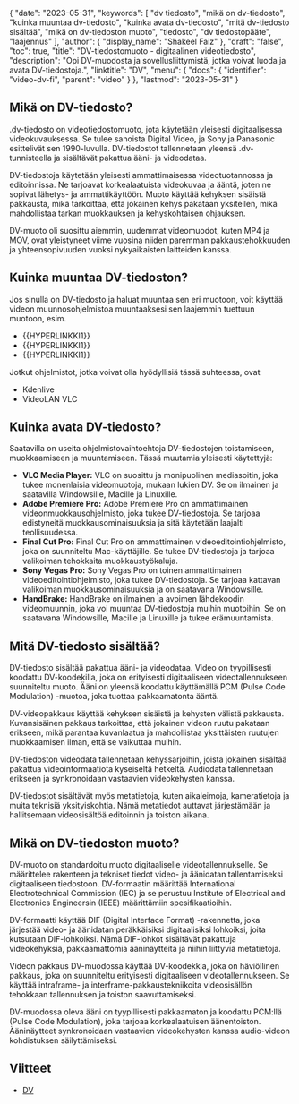 {
  "date": "2023-05-31",
  "keywords": [
"dv tiedosto",
"mikä on dv-tiedosto",
"kuinka muuntaa dv-tiedosto",
"kuinka avata dv-tiedosto",
"mitä dv-tiedosto sisältää",
"mikä on dv-tiedoston muoto",
"tiedosto",
"dv tiedostopääte",
"laajennus"
],
  "author": {
    "display_name": "Shakeel Faiz"
},
  "draft": "false",
  "toc": true,
  "title": "DV-tiedostomuoto - digitaalinen videotiedosto",
  "description": "Opi DV-muodosta ja sovellusliittymistä, jotka voivat luoda ja avata DV-tiedostoja.",
  "linktitle": "DV",
  "menu": {
    "docs": {
      "identifier": "video-dv-fi",
      "parent": "video"
}
},
  "lastmod": "2023-05-31"
}

## Mikä on DV-tiedosto?

.dv-tiedosto on videotiedostomuoto, jota käytetään yleisesti digitaalisessa videokuvauksessa. Se tulee sanoista Digital Video, ja Sony ja Panasonic esittelivät sen 1990-luvulla. DV-tiedostot tallennetaan yleensä .dv-tunnisteella ja sisältävät pakattua ääni- ja videodataa.

DV-tiedostoja käytetään yleisesti ammattimaisessa videotuotannossa ja editoinnissa. Ne tarjoavat korkealaatuista videokuvaa ja ääntä, joten ne sopivat lähetys- ja ammattikäyttöön. Muoto käyttää kehyksen sisäistä pakkausta, mikä tarkoittaa, että jokainen kehys pakataan yksitellen, mikä mahdollistaa tarkan muokkauksen ja kehyskohtaisen ohjauksen.

DV-muoto oli suosittu aiemmin, uudemmat videomuodot, kuten MP4 ja MOV, ovat yleistyneet viime vuosina niiden paremman pakkaustehokkuuden ja yhteensopivuuden vuoksi nykyaikaisten laitteiden kanssa.

## Kuinka muuntaa DV-tiedoston?

Jos sinulla on DV-tiedosto ja haluat muuntaa sen eri muotoon, voit käyttää videon muunnosohjelmistoa muuntaaksesi sen laajemmin tuettuun muotoon, esim.

- {{HYPERLINKKI1}}
- {{HYPERLINKKI1}}
- {{HYPERLINKKI1}}

Jotkut ohjelmistot, jotka voivat olla hyödyllisiä tässä suhteessa, ovat

- Kdenlive
- VideoLAN VLC

## Kuinka avata DV-tiedosto?

Saatavilla on useita ohjelmistovaihtoehtoja DV-tiedostojen toistamiseen, muokkaamiseen ja muuntamiseen. Tässä muutamia yleisesti käytettyjä:

- **VLC Media Player:** VLC on suosittu ja monipuolinen mediasoitin, joka tukee monenlaisia videomuotoja, mukaan lukien DV. Se on ilmainen ja saatavilla Windowsille, Macille ja Linuxille.
- **Adobe Premiere Pro:** Adobe Premiere Pro on ammattimainen videonmuokkausohjelmisto, joka tukee DV-tiedostoja. Se tarjoaa edistyneitä muokkausominaisuuksia ja sitä käytetään laajalti teollisuudessa.
- **Final Cut Pro:** Final Cut Pro on ammattimainen videoeditointiohjelmisto, joka on suunniteltu Mac-käyttäjille. Se tukee DV-tiedostoja ja tarjoaa valikoiman tehokkaita muokkaustyökaluja.
- **Sony Vegas Pro:** Sony Vegas Pro on toinen ammattimainen videoeditointiohjelmisto, joka tukee DV-tiedostoja. Se tarjoaa kattavan valikoiman muokkausominaisuuksia ja on saatavana Windowsille.
- **HandBrake:** HandBrake on ilmainen ja avoimen lähdekoodin videomuunnin, joka voi muuntaa DV-tiedostoja muihin muotoihin. Se on saatavana Windowsille, Macille ja Linuxille ja tukee erämuuntamista.

## Mitä DV-tiedosto sisältää?

DV-tiedosto sisältää pakattua ääni- ja videodataa. Video on tyypillisesti koodattu DV-koodekilla, joka on erityisesti digitaaliseen videotallennukseen suunniteltu muoto. Ääni on yleensä koodattu käyttämällä PCM (Pulse Code Modulation) -muotoa, joka tuottaa pakkaamatonta ääntä.

DV-videopakkaus käyttää kehyksen sisäistä ja kehysten välistä pakkausta. Kuvansisäinen pakkaus tarkoittaa, että jokainen videon ruutu pakataan erikseen, mikä parantaa kuvanlaatua ja mahdollistaa yksittäisten ruutujen muokkaamisen ilman, että se vaikuttaa muihin.

DV-tiedoston videodata tallennetaan kehyssarjoihin, joista jokainen sisältää pakattua videoinformaatiota kyseiseltä hetkeltä. Audiodata tallennetaan erikseen ja synkronoidaan vastaavien videokehysten kanssa.

DV-tiedostot sisältävät myös metatietoja, kuten aikaleimoja, kameratietoja ja muita teknisiä yksityiskohtia. Nämä metatiedot auttavat järjestämään ja hallitsemaan videosisältöä editoinnin ja toiston aikana.

## Mikä on DV-tiedoston muoto?

DV-muoto on standardoitu muoto digitaaliselle videotallennukselle. Se määrittelee rakenteen ja tekniset tiedot video- ja äänidatan tallentamiseksi digitaaliseen tiedostoon. DV-formaatin määrittää International Electrotechnical Commission (IEC) ja se perustuu Institute of Electrical and Electronics Engineersin (IEEE) määrittämiin spesifikaatioihin.

DV-formaatti käyttää DIF (Digital Interface Format) -rakennetta, joka järjestää video- ja äänidatan peräkkäisiksi digitaalisiksi lohkoiksi, joita kutsutaan DIF-lohkoiksi. Nämä DIF-lohkot sisältävät pakattuja videokehyksiä, pakkaamattomia ääninäytteitä ja niihin liittyviä metatietoja.

Videon pakkaus DV-muodossa käyttää DV-koodekkia, joka on häviöllinen pakkaus, joka on suunniteltu erityisesti digitaaliseen videotallennukseen. Se käyttää intraframe- ja interframe-pakkaustekniikoita videosisällön tehokkaan tallennuksen ja toiston saavuttamiseksi.

DV-muodossa oleva ääni on tyypillisesti pakkaamaton ja koodattu PCM:llä (Pulse Code Modulation), joka tarjoaa korkealaatuisen äänentoiston. Ääninäytteet synkronoidaan vastaavien videokehysten kanssa audio-videon kohdistuksen säilyttämiseksi.

## Viitteet
* [DV](https://en.wikipedia.org/wiki/DV)


